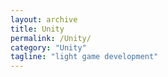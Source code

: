 ```yaml
---
layout: archive
title: Unity
permalink: /Unity/
category: "Unity"
tagline: "light game development"
---
```

